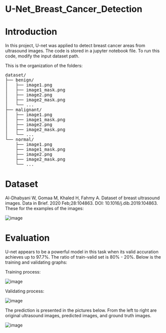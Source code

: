 # U-Net_Breast_Cancer_Detection

# Introduction
In this project, U-net was applied to detect breast cancer areas from ultrasound images. The code is stored in a jupyter notebook file. To run this code, modify the input dataset path. 

This is the organization of the folders:
<pre>
dataset/
├── benign/
│   ├── image1.png
│   ├── image1_mask.png
│   ├── image2.png
│   ├── image2_mask.png
│   └── ...
├── malignant/
│   ├── image1.png
│   ├── image1_mask.png
│   ├── image2.png
│   ├── image2_mask.png
│   └── ...
└── normal/
    ├── image1.png
    ├── image1_mask.png
    ├── image2.png
    ├── image2_mask.png
    └── ...
</pre>

# Dataset
Al-Dhabyani W, Gomaa M, Khaled H, Fahmy A. Dataset of breast ultrasound images. Data in Brief. 2020 Feb;28:104863. DOI: 10.1016/j.dib.2019.104863.
These for the examples of the images:

![image](https://github.com/user-attachments/assets/5146f1ac-17f3-4d40-a09f-269c7fcc609a)


# Evaluation
U-net appears to be a powerful model in this task when its valid accuration achieves up to 97.7%. The ratio of train-valid set is 80% - 20%. Below is the training and validating graphs:

Training process:

![image](https://github.com/user-attachments/assets/de12e402-26cc-45f8-8c68-75c034a37b66)


Validating process:

![image](https://github.com/user-attachments/assets/8ba871ea-aa08-4587-9d48-01b3be97d95e)


The prediction is presented in the pictures below. From the left to right are original ultrasound images, predicted images, and ground truth images.

![image](https://github.com/user-attachments/assets/07197178-5572-49c3-b6da-691f57ac5910)



